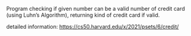 Program checking if given number can be a valid number of credit card (using Luhn’s Algorithm), returning kind of credit card if valid.

detailed information:
https://cs50.harvard.edu/x/2021/psets/6/credit/
